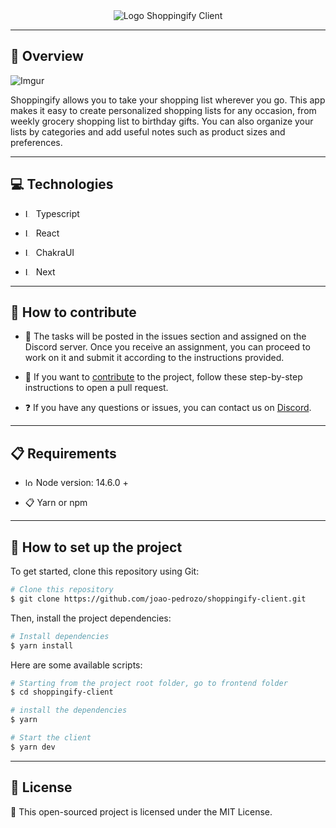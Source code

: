 <div align="center">

<img src="https://i.imgur.com/iQgBXbj.png" alt="Logo Shoppingify Client" />

</div>

---

## :book: Overview

![Imgur](https://i.imgur.com/GounMss.png)

Shoppingify allows you to take your shopping list wherever you go. This app makes it easy to create personalized shopping lists for any occasion, from weekly grocery shopping list to birthday gifts. You can also organize your lists by categories and add useful notes such as product sizes and preferences.

---

## :computer: Technologies

- <img src="https://raw.githubusercontent.com/remojansen/logo.ts/master/ts.png" alt="Logo do typescript" width="13"> Typescript
  
- <img src="https://cdn-icons-png.flaticon.com/512/875/875209.png" alt="Logo do react.js" width="13"> React
  
- <img src="https://i.imgur.com/1SfMgIo.png" alt="Logo do chakraUi" width="13"> ChakraUI
  
- <img src="https://i.imgur.com/UoNv4mi.png" alt="Logo do next.js" width="13"> Next

---

## :mag_right: How to contribute

- :incoming_envelope: The tasks will be posted in the issues section and assigned on the Discord server. Once you receive an assignment, you can proceed to work on it and submit it according to the instructions provided.
  
- :memo: If you want to [contribute](https://github.com/joao-pedrozo/shoppingify-client/wiki/How-to-contribute%3F "Contribute") to the project, follow these step-by-step instructions to open a pull request.
  
- :question: If you have any questions or issues, you can contact us on [Discord](https://t.co/QWAGh2nd9j).

---

## :clipboard: Requirements

- <img src="https://cdn.worldvectorlogo.com/logos/nodejs-icon.svg" alt="logo do node.js" width="13"> Node version: 14.6.0 +
  
- :clipboard: Yarn or npm

---

## :file_folder: How to set up the project

To get started, clone this repository using Git:

```bash
# Clone this repository
$ git clone https://github.com/joao-pedrozo/shoppingify-client.git
```

Then, install the project dependencies:

```bash
# Install dependencies
$ yarn install
```

Here are some available scripts:

```bash
# Starting from the project root folder, go to frontend folder
$ cd shoppingify-client

# install the dependencies
$ yarn

# Start the client
$ yarn dev
```

---

## :pushpin: License

:blue_book: This open-sourced project is licensed under the MIT License.
